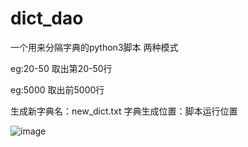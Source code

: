 # dict_dao
一个用来分隔字典的python3脚本
两种模式

eg:20-50 取出第20-50行

eg:5000  取出前5000行

生成新字典名：new_dict.txt  字典生成位置：脚本运行位置

![image](https://user-images.githubusercontent.com/58037546/148670245-86966353-4fd1-4a1c-8c97-44e3cd01e593.png)

